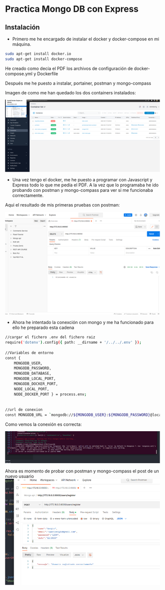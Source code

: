 # Practica Mongo DB con Express

## Instalación

- Primero me he encargado de instalar el docker y docker-compose en mi máquina.
  
```bash
sudo apt-get install docker.io
sudo apt-get install docker-compose
```

He creado como decía el PDF los archivos de configuración de docker-compose.yml y Dockerfile

Después me he puesto a instalar, portainer, postman y mongo-compass


Imagen de como me han quedado los dos containers instalados:

![Containers](./img/containers.png)

- Una vez tengo el docker, me he puesto a programar con Javascript y Express todo lo que me pedía el PDF. 
A la vez que lo programaba he ido probando con postman y mongo-compass para ver si me funcionaba correctamente.


Aqui el resultado de mis primeras pruebas con postman:

![Postman](./img/postmanDelete.png)


- Ahora he intentado la conexción con mongo y me ha funcionado para ello he preparado esta cadena
```bash
//cargar el fichero .env del fichero raiz
require('dotenv').config({ path: __dirname + '/../../.env' });

//Variables de entorno
const {
    MONGODB_USER,
    MONGODB_PASSWORD,
    MONGODB_DATABASE,
    MONGODB_LOCAL_PORT,
    MONGODB_DOCKER_PORT,
    NODE_LOCAL_PORT,
    NODE_DOCKER_PORT } = process.env;


//url de conexion
const MONGODB_URL = `mongodb://${MONGODB_USER}:${MONGODB_PASSWORD}@localhost:${MONGODB_LOCAL_PORT}/${MONGODB_DATABASE}`;
```



Como vemos la conexión es correcta:

![Mongo](./img/mongo.png)



Ahora es momento de probar con postman y mongo-compass el post de un nuevo usuario
![Postman](./img/usuario.png)




